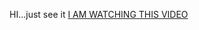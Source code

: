HI...just see it 
[I AM WATCHING THIS VIDEO](https://youtu.be/VIBWdLLq9kQ?si=-1x7SjUt9CShIDDq)     
